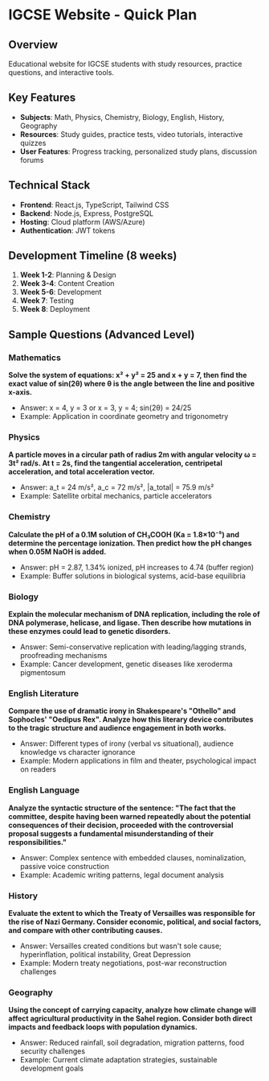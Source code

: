 # IGCSE Website - Quick Plan

## Overview
Educational website for IGCSE students with study resources, practice questions, and interactive tools.

## Key Features
- **Subjects**: Math, Physics, Chemistry, Biology, English, History, Geography
- **Resources**: Study guides, practice tests, video tutorials, interactive quizzes
- **User Features**: Progress tracking, personalized study plans, discussion forums

## Technical Stack
- **Frontend**: React.js, TypeScript, Tailwind CSS
- **Backend**: Node.js, Express, PostgreSQL
- **Hosting**: Cloud platform (AWS/Azure)
- **Authentication**: JWT tokens

## Development Timeline (8 weeks)
1. **Week 1-2**: Planning & Design
2. **Week 3-4**: Content Creation
3. **Week 5-6**: Development
4. **Week 7**: Testing
5. **Week 8**: Deployment

## Sample Questions (Advanced Level)

### Mathematics
**Solve the system of equations: x² + y² = 25 and x + y = 7, then find the exact value of sin(2θ) where θ is the angle between the line and positive x-axis.**
- Answer: x = 4, y = 3 or x = 3, y = 4; sin(2θ) = 24/25
- Example: Application in coordinate geometry and trigonometry

### Physics
**A particle moves in a circular path of radius 2m with angular velocity ω = 3t² rad/s. At t = 2s, find the tangential acceleration, centripetal acceleration, and total acceleration vector.**
- Answer: a_t = 24 m/s², a_c = 72 m/s², |a_total| = 75.9 m/s²
- Example: Satellite orbital mechanics, particle accelerators

### Chemistry
**Calculate the pH of a 0.1M solution of CH₃COOH (Ka = 1.8×10⁻⁵) and determine the percentage ionization. Then predict how the pH changes when 0.05M NaOH is added.**
- Answer: pH = 2.87, 1.34% ionized, pH increases to 4.74 (buffer region)
- Example: Buffer solutions in biological systems, acid-base equilibria

### Biology
**Explain the molecular mechanism of DNA replication, including the role of DNA polymerase, helicase, and ligase. Then describe how mutations in these enzymes could lead to genetic disorders.**
- Answer: Semi-conservative replication with leading/lagging strands, proofreading mechanisms
- Example: Cancer development, genetic diseases like xeroderma pigmentosum

### English Literature
**Compare the use of dramatic irony in Shakespeare's "Othello" and Sophocles' "Oedipus Rex". Analyze how this literary device contributes to the tragic structure and audience engagement in both works.**
- Answer: Different types of irony (verbal vs situational), audience knowledge vs character ignorance
- Example: Modern applications in film and theater, psychological impact on readers

### English Language
**Analyze the syntactic structure of the sentence: "The fact that the committee, despite having been warned repeatedly about the potential consequences of their decision, proceeded with the controversial proposal suggests a fundamental misunderstanding of their responsibilities."**
- Answer: Complex sentence with embedded clauses, nominalization, passive voice construction
- Example: Academic writing patterns, legal document analysis

### History
**Evaluate the extent to which the Treaty of Versailles was responsible for the rise of Nazi Germany. Consider economic, political, and social factors, and compare with other contributing causes.**
- Answer: Versailles created conditions but wasn't sole cause; hyperinflation, political instability, Great Depression
- Example: Modern treaty negotiations, post-war reconstruction challenges

### Geography
**Using the concept of carrying capacity, analyze how climate change will affect agricultural productivity in the Sahel region. Consider both direct impacts and feedback loops with population dynamics.**
- Answer: Reduced rainfall, soil degradation, migration patterns, food security challenges
- Example: Current climate adaptation strategies, sustainable development goals
